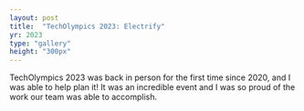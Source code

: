 ```yaml
---
layout: post
title:  "TechOlympics 2023: Electrify"
yr: 2023
type: "gallery"
height: "300px"
---
```


TechOlympics 2023 was back in person for the first time since 2020, and I was able to help plan it! It was an incredible event and I was so proud of the work our team was able to accomplish.
